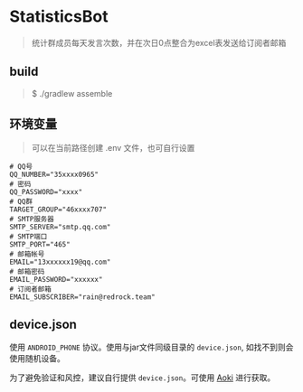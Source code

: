 # StatisticsBot

> 统计群成员每天发言次数，并在次日0点整合为excel表发送给订阅者邮箱

## build

> $ ./gradlew assemble

## 环境变量

> 可以在当前路径创建 .env 文件，也可自行设置

~~~.dotenv
# QQ号
QQ_NUMBER="35xxxx0965"
# 密码
QQ_PASSWORD="xxxx"
# QQ群
TARGET_GROUP="46xxxx707"
# SMTP服务器
SMTP_SERVER="smtp.qq.com"
# SMTP端口
SMTP_PORT="465"
# 邮箱帐号
EMAIL="13xxxxxx19@qq.com"
# 邮箱密码
EMAIL_PASSWORD="xxxxxx"
# 订阅者邮箱
EMAIL_SUBSCRIBER="rain@redrock.team"
~~~

## device.json

使用 `ANDROID_PHONE` 协议。使用与jar文件同级目录的 `device.json`, 如找不到则会使用随机设备。

为了避免验证和风控，建议自行提供 `device.json`。可使用 [Aoki](https://github.com/MrXiaoM/Aoki) 进行获取。